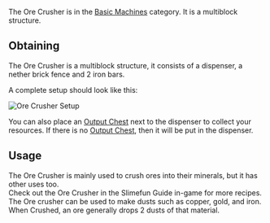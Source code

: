 The Ore Crusher is in the [Basic Machines](https://github.com/Slimefun/Slimefun4/wiki/Basic-Machines) category. It is a multiblock structure.<br>

## Obtaining
The Ore Crusher is a multiblock structure, it consists of a dispenser, a nether brick fence and 2 iron bars.<br>

A complete setup should look like this:

![Ore Crusher Setup](https://raw.githubusercontent.com/TheBusyBiscuit/Slimefun4-Wiki/master/images/multiblock-ore-crusher.png)

You can also place an [Output Chest](https://github.com/Slimefun/Slimefun4/wiki/Output-Chest) next to the dispenser to collect your resources. If there is no [Output Chest](https://github.com/Slimefun/Slimefun4/wiki/Output-Chest), then it will be put in the dispenser.

## Usage
The Ore Crusher is mainly used to crush ores into their minerals, but it has other uses too.<br>
Check out the Ore Crusher in the Slimefun Guide in-game for more recipes.
The Ore crusher can be used to make dusts such as copper, gold, and iron. 
When Crushed, an ore generally drops 2 dusts of that material.
